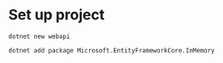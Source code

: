 # Set up project
```shell
dotnet new webapi
```

```shell
dotnet add package Microsoft.EntityFrameworkCore.InMemory
```
